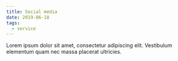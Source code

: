 ```yaml
---
title: Social media
date: 2019-06-18
tags:
  - service
---
```

Lorem ipsum dolor sit amet, consectetur adipiscing elit. Vestibulum elementum quam nec massa placerat ultricies.